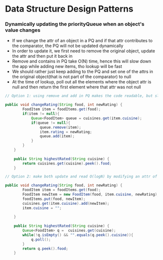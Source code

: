 # Data Structure Design Patterns

### Dynamically updating the priorityQueue when an object's value changes
- If we change the attr of an object in a PQ and if that attr contributes to the comparator, the PQ will not be updated dynamically
- In order to update it, we first need to remove the original object, update the attr and then put it back in
- Remove and contains in PQ take O(N) time, hence this will slow down the app while adding new items, tho lookup will be fast
- We should rather just keep adding to the PQ and set one of the attrs in the original object(that is not part of the comparator) to null 
- At the time of lookup, poll out all the elements where the object attr is null and then return the first element where that attr was not null

```java
// Option 1: using remove and add in PQ makes the code readable, but slows down the update operation, the read operation is O(1), but the update is now O(N)

public void changeRating(String food, int newRating) {
        FoodItem item = foodItems.get(food);
        if(item != null){
            Queue<FoodItem> queue = cuisines.get(item.cuisine);
            if(queue != null){
                queue.remove(item);
                item.rating = newRating;
                queue.add(item);
            }
        }
    }
    
    public String highestRated(String cuisine) {
        return cuisines.get(cuisine).peek().food;
    }

// Option 2: make both update and read O(logN) by modifying an attr of the object that is not part of comparator

public void changeRating(String food, int newRating) {
        FoodItem item = foodItems.get(food);
        FoodItem newItem = new FoodItem(food, item.cuisine, newRating);
        foodItems.put(food, newItem);
        cuisines.get(item.cuisine).add(newItem);
        item.cuisine = "";
        
    }
    
    public String highestRated(String cuisine) {
        Queue<FoodItem> q =  cuisines.get(cuisine);
        while(!q.isEmpty() && "".equals(q.peek().cuisine)){
            q.poll();
        }
        return q.peek().food;
    }

```

